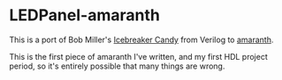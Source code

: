 LEDPanel-amaranth
===============

This is a port of Bob Miller's [Icebreaker Candy](https://github.com/kbob/icebreaker-candy) from
Verilog to [amaranth](https://github.com/amaranth-lang/amaranth).

This is the first piece of amaranth I've written, and my first HDL project
period, so it's entirely possible that many things are wrong.
